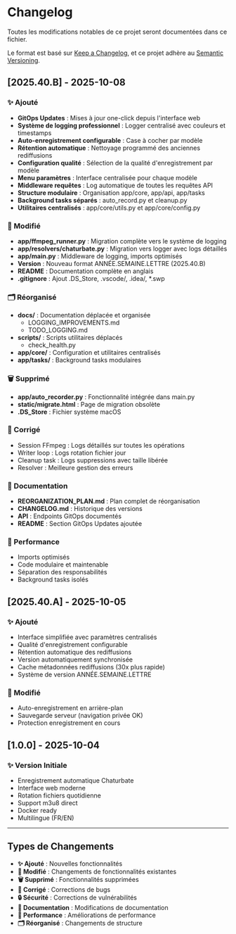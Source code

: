 # Changelog

Toutes les modifications notables de ce projet seront documentées dans ce fichier.

Le format est basé sur [Keep a Changelog](https://keepachangelog.com/fr/1.0.0/),
et ce projet adhère au [Semantic Versioning](https://semver.org/).

## [2025.40.B] - 2025-10-08

### ✨ Ajouté
- **GitOps Updates** : Mises à jour one-click depuis l'interface web
- **Système de logging professionnel** : Logger centralisé avec couleurs et timestamps
- **Auto-enregistrement configurable** : Case à cocher par modèle
- **Rétention automatique** : Nettoyage programmé des anciennes rediffusions
- **Configuration qualité** : Sélection de la qualité d'enregistrement par modèle
- **Menu paramètres** : Interface centralisée pour chaque modèle
- **Middleware requêtes** : Log automatique de toutes les requêtes API
- **Structure modulaire** : Organisation app/core, app/api, app/tasks
- **Background tasks séparés** : auto_record.py et cleanup.py
- **Utilitaires centralisés** : app/core/utils.py et app/core/config.py

### 🔧 Modifié
- **app/ffmpeg_runner.py** : Migration complète vers le système de logging
- **app/resolvers/chaturbate.py** : Migration vers logger avec logs détaillés
- **app/main.py** : Middleware de logging, imports optimisés
- **Version** : Nouveau format ANNÉE.SEMAINE.LETTRE (2025.40.B)
- **README** : Documentation complète en anglais
- **.gitignore** : Ajout .DS_Store, .vscode/, .idea/, *.swp

### 🗂️ Réorganisé
- **docs/** : Documentation déplacée et organisée
  - LOGGING_IMPROVEMENTS.md
  - TODO_LOGGING.md
- **scripts/** : Scripts utilitaires déplacés
  - check_health.py
- **app/core/** : Configuration et utilitaires centralisés
- **app/tasks/** : Background tasks modulaires

### 🗑️ Supprimé
- **app/auto_recorder.py** : Fonctionnalité intégrée dans main.py
- **static/migrate.html** : Page de migration obsolète
- **.DS_Store** : Fichier système macOS

### 🐛 Corrigé
- Session FFmpeg : Logs détaillés sur toutes les opérations
- Writer loop : Logs rotation fichier jour
- Cleanup task : Logs suppressions avec taille libérée
- Resolver : Meilleure gestion des erreurs

### 📝 Documentation
- **REORGANIZATION_PLAN.md** : Plan complet de réorganisation
- **CHANGELOG.md** : Historique des versions
- **API** : Endpoints GitOps documentés
- **README** : Section GitOps Updates ajoutée

### 🎨 Performance
- Imports optimisés
- Code modulaire et maintenable
- Séparation des responsabilités
- Background tasks isolés

## [2025.40.A] - 2025-10-05

### ✨ Ajouté
- Interface simplifiée avec paramètres centralisés
- Qualité d'enregistrement configurable
- Rétention automatique des rediffusions
- Version automatiquement synchronisée
- Cache métadonnées rediffusions (30x plus rapide)
- Système de version ANNÉE.SEMAINE.LETTRE

### 🔧 Modifié
- Auto-enregistrement en arrière-plan
- Sauvegarde serveur (navigation privée OK)
- Protection enregistrement en cours

## [1.0.0] - 2025-10-04

### ✨ Version Initiale
- Enregistrement automatique Chaturbate
- Interface web moderne
- Rotation fichiers quotidienne
- Support m3u8 direct
- Docker ready
- Multilingue (FR/EN)

---

## Types de Changements

- **✨ Ajouté** : Nouvelles fonctionnalités
- **🔧 Modifié** : Changements de fonctionnalités existantes
- **🗑️ Supprimé** : Fonctionnalités supprimées
- **🐛 Corrigé** : Corrections de bugs
- **🔒 Sécurité** : Corrections de vulnérabilités
- **📝 Documentation** : Modifications de documentation
- **🎨 Performance** : Améliorations de performance
- **🗂️ Réorganisé** : Changements de structure
